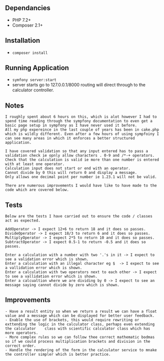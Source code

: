 ## Dependancies

 - PHP 7.2+
 - Composer 2.1+

## Installation 
 
 - `composer install`

## Running Application

 - `symfony server:start`
 - server starts go to 127.0.0.1/8000 routing will direct through to the calculator controller.

## Notes

    I roughly spent about 6 hours on this, which is alot however I had to spend time reading through the sympfony documentation to even get a basic page setup in sympfony as I have never used it before.
    All my php expereince in the last couple of years has been in cake.php which is wildly different. Even after a few hours of using sympfoiny I can see many areas in which it enforces a better structured application. 

    I have covered validation so that any input entered has to pass a validation check ie opnly allow characters . 0-9 and /*-+ operators.
    Check that the calculation is valid ie more than one number is entered with at least one operator.
    Calculation input does not start or end with an operator.
    Cannot divide by 0 this will return 0 and display a message.
    Only allows one decimal point per number ie 1.23.1 will not be valid.

    There are numerous improvements I would have like to have made to the code which are covered below.

## Tests
 
    Below are the tests I have carried out to ensure the code / classes act as expected.
    
    AddOperator -> I expect 12+6 to return 18 and it does so passes.
    DivideOperator -> I expect 18/3 to return 6 and it does so passes.
    MultiplyOperator -> I expect 2*5 to return 10 and it does so passes.
    SubtractOperator -> I expect 0.5-1 to return -0.5 and it does so passes.

    Enter a calculation with a number with two '.'s in it -> I expect to see a validation error which is shown.
    Enter a calculation with an illegal character eg $  -> I expect to see a vallidation error which is shown.
    Enter a calculation with two operators next to each other -> I expect to see a vallidation error which is shown.
    Enter a calcualtion where we are dividing by 0 -> I expect to see an message saying cannot divide by zero which is shown.

## Improvements

    - Have a result entity so when we return a result we can have a float value and a message which can be displayed for better user feedback.
    - Enable the use of brackets, this would require rewriting or exttending the logic in the calculator class, perhaps even extending the calculator    class with scientific calculator class which has more operators.
    - More complex rules so we can follow thee correct mathematic bodmas so if we could process multiplication brackets and division in the correct order.
    - Handle the rendering of the form in the calculator service to mnake the controller simpler which is better practice. 
